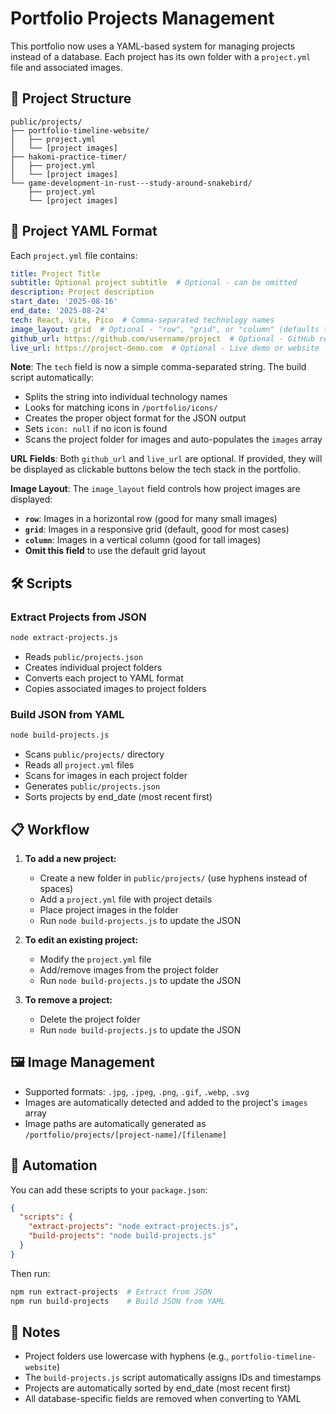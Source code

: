 # Portfolio Projects Management

This portfolio now uses a YAML-based system for managing projects instead of a database. Each project has its own folder with a `project.yml` file and associated images.

## 📁 Project Structure

```
public/projects/
├── portfolio-timeline-website/
│   ├── project.yml
│   └── [project images]
├── hakomi-practice-timer/
│   ├── project.yml
│   └── [project images]
└── game-development-in-rust---study-around-snakebird/
    ├── project.yml
    └── [project images]
```

## 📝 Project YAML Format

Each `project.yml` file contains:

```yaml
title: Project Title
subtitle: Optional project subtitle  # Optional - can be omitted
description: Project description
start_date: '2025-08-16'
end_date: '2025-08-24'
tech: React, Vite, Pico  # Comma-separated technology names
image_layout: grid  # Optional - "row", "grid", or "column" (defaults to "grid")
github_url: https://github.com/username/project  # Optional - GitHub repository
live_url: https://project-demo.com  # Optional - Live demo or website
```

**Note**: The `tech` field is now a simple comma-separated string. The build script automatically:
- Splits the string into individual technology names
- Looks for matching icons in `/portfolio/icons/`
- Creates the proper object format for the JSON output
- Sets `icon: null` if no icon is found
- Scans the project folder for images and auto-populates the `images` array

**URL Fields**: Both `github_url` and `live_url` are optional. If provided, they will be displayed as clickable buttons below the tech stack in the portfolio.

**Image Layout**: The `image_layout` field controls how project images are displayed:
- **`row`**: Images in a horizontal row (good for many small images)
- **`grid`**: Images in a responsive grid (default, good for most cases)
- **`column`**: Images in a vertical column (good for tall images)
- **Omit this field** to use the default grid layout

## 🛠️ Scripts

### Extract Projects from JSON
```bash
node extract-projects.js
```
- Reads `public/projects.json`
- Creates individual project folders
- Converts each project to YAML format
- Copies associated images to project folders

### Build JSON from YAML
```bash
node build-projects.js
```
- Scans `public/projects/` directory
- Reads all `project.yml` files
- Scans for images in each project folder
- Generates `public/projects.json`
- Sorts projects by end_date (most recent first)

## 📋 Workflow

1. **To add a new project:**
   - Create a new folder in `public/projects/` (use hyphens instead of spaces)
   - Add a `project.yml` file with project details
   - Place project images in the folder
   - Run `node build-projects.js` to update the JSON

2. **To edit an existing project:**
   - Modify the `project.yml` file
   - Add/remove images from the project folder
   - Run `node build-projects.js` to update the JSON

3. **To remove a project:**
   - Delete the project folder
   - Run `node build-projects.js` to update the JSON

## 🖼️ Image Management

- Supported formats: `.jpg`, `.jpeg`, `.png`, `.gif`, `.webp`, `.svg`
- Images are automatically detected and added to the project's `images` array
- Image paths are automatically generated as `/portfolio/projects/[project-name]/[filename]`

## 🔄 Automation

You can add these scripts to your `package.json`:

```json
{
  "scripts": {
    "extract-projects": "node extract-projects.js",
    "build-projects": "node build-projects.js"
  }
}
```

Then run:
```bash
npm run extract-projects  # Extract from JSON
npm run build-projects    # Build JSON from YAML
```

## 📝 Notes

- Project folders use lowercase with hyphens (e.g., `portfolio-timeline-website`)
- The `build-projects.js` script automatically assigns IDs and timestamps
- Projects are automatically sorted by end_date (most recent first)
- All database-specific fields are removed when converting to YAML
